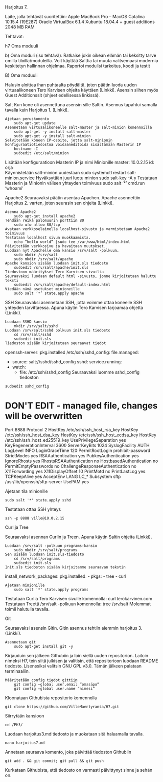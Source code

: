 Harjoitus 7.

Laite, jolla tehtävät suoritettiin:
Apple MacBook Pro – MacOS Catalina 10.15.4 (19E287)
Oracle VirtualBox 6.1.4
Xubuntu 18.04.4 + guest additions
2048 MB RAM

Tehtävät:

h7 Oma moduuli

b) Oma moduli (iso tehtävä). Ratkaise jokin oikean elämän tai keksitty tarve omilla tiloilla/moduleilla. Voit käyttää Salttia tai muuta valitsemaasi modernia keskitetyn hallinnan ohjelmaa. Raportoi modulisi tarkoitus, koodi ja testit

B) Oma moduuli

Halusin aloittaa ihan puhtaalta pöydältä, joten päätin luoda uuden virtuaalikoneen Tero Karvisen ohjeita käyttäen (Linkki). Asensin siihen myös Guest Additionssit (ohjeet edellisessä linkissä).

Salt 
Kun kone oli asennettuna asensin sille Saltin. Asennus tapahtui samalla tavalla kuin Harjoitus 1. (Linkki).

    Ajetaan peruskomento 
        sudo apt-get update
    Asennetaan virtuaalikoneelle salt-master ja salt-minion komennoilla
        sudo apt-get -y install salt-master
        sudo apt-get -y install salt-minion
    Selvitetään koneen IP-osoite, jotta salt-minionin konfiguraatiotiedostoa voidaaneditoida sisältämään Masterin IP 
        hostname -I
        sudoedit /etc/salt/minion
Lisätään konfiguraatioon Masterin IP ja nimi Minionille
    master: 10.0.2.15
    id: orja  
Käynnistetään salt-minion uudestaan
    sudo systemctl restart salt-minion.service
Hyväksytään juuri luotu minion
    sudo salt-key -A
    y
Testataan Masterin ja Minionin välisen yhteyden toimivuus
    sudo salt  ’*’ cmd.run ‘whoami’

Apache2
Seuraavaksi päätin asentaa Apachen. Apache asennettiin Harjoitus 2. varten, joten seurasin sen ohjeita (Linkki).

    Asenna Apache2
        sudo apt-get install apache2
    Tehdään reikä palomuurin porttiin 80
        sudo ufw allow 80/tcp
    Avataan verkkoselaimella localhost-sivusto ja varmistetaan Apache2 toimivuus
    Testataan localhost sivun muokkaamista.
        echo ”hello world” |sudo tee /var/www/html/index.html
    Päivitetään verkkosivu ja havaitaan muutokset.
    Luodaan nyt Apachelle oma kansio /srv/salt -polkuun.
        sudo mkdir /srv/salt
        sudo mkdir /srv/salt/apache
    Apache kansion sisään luodaan init.sls tiedosto
        sudoedit /srv/salt/apache/init.sls
    Tiedostoon määritykset Tero Karvisen sivuilta
    Seuraavaksi luodaan default html -sivusto, jonne kirjoitetaan haluttu teksti
        sudoedit /srv/salt/apache/default-index.html 
    Viedään nämä asetukset minioneille
        sudo salt ‘*’ state.apply apache

SSH
Seuraavaksi asennetaan SSH, jotta voimme ottaa koneelle SSH yhteyden tarvittaessa. Apuna käytin Tero Karvisen tarjoamaa ohjetta (Linkki).

    Luodaan SSHD kansio
        mkdir /srv/salt/sshd
    Luodaan /srv/salt/sshd polkuun init.sls tiedosto
        cd /srv/salt/sshd
        sudoedit init.sls
    Tiedoston sisään kirjoitetaan seuraavat tiedot
openssh-server:
 pkg.installed
/etc/ssh/sshd_config:
 file.managed:
   - source: salt://sshd/sshd_config
sshd:
 service.running:
   - watch:
     - file: /etc/ssh/sshd_config
Seuraavaksi luomme sshd_config tiedoston

    sudoedit sshd_config

# DON'T EDIT - managed file, changes will be overwritten
Port 8888
Protocol 2
HostKey /etc/ssh/ssh_host_rsa_key
HostKey /etc/ssh/ssh_host_dsa_key
HostKey /etc/ssh/ssh_host_ecdsa_key
HostKey /etc/ssh/ssh_host_ed25519_key
UsePrivilegeSeparation yes
KeyRegenerationInterval 3600
ServerKeyBits 1024
SyslogFacility AUTH
LogLevel INFO
LoginGraceTime 120
PermitRootLogin prohibit-password
StrictModes yes
RSAAuthentication yes
PubkeyAuthentication yes
IgnoreRhosts yes
RhostsRSAAuthentication no
HostbasedAuthentication no
PermitEmptyPasswords no
ChallengeResponseAuthentication no
X11Forwarding yes
X11DisplayOffset 10
PrintMotd no
PrintLastLog yes
TCPKeepAlive yes
AcceptEnv LANG LC_*
Subsystem sftp /usr/lib/openssh/sftp-server
UsePAM yes

Ajetaan tila minionille

    sudo salt '*' state.apply sshd

Testataan ottaa SSH yhteys

    ssh -p 8888 ville@10.0.2.15

Curl ja Tree

Seuraavaksi asennan Curlin ja Treen. Apuna käytin Saltin ohjeita (Linkki).

    Luodaan /srv/salt -polkuun programs-kansio
        sudo mkdir /srv/salt/programs
    Sen sisään luodaan init.sls-tiedosto
        cd /srv/salt/programs
        sudoedit init.sls
    Init.sls tiedoston sisään kirjoitamme seuraavan tekstin

install_network_packages:
  pkg.installed:
    - pkgs:
      - tree
      - curl

    Ajetaan minionille
        sudo salt '*' state.apply programs

Testataan Curlia Tero Karvisen sivulle komennolla:
curl terokarvinen.com
Testataan Treetä /srv/salt -polkuun komennolla:
tree /srv/salt
Molemmat toimii halutulla tavalla.

Git

Seuraavaksi asensin Gitin. Gitin asennus tehtiin aiemmin harjoitus 3. (Linkki).

    Asennetaan git
        sudo apt-get install git -y

Kirjauduin sen jälkeen Githubiin ja loin siellä uuden repositorion. Laitoin nimeksi H7, tein siitä julkisen ja valitisin, että repositorioon luodaan README tiedosto. Lisenssiksi valitsin GNU GPL v3.0. 
Tämän jälkeen palataan terminaaliin.

    Määritetään config tiedot gittiin
        git config –global user.email ”omasäpo”
        git config –global user.name ”nimesi”
Kloonataan Githubista repositorio komennolla

    git clone https://github.com/VilleMaentyranta/H7.git

Siirrytään kansioon

    cd /PH3/

Luodaan harjoitus3.md tiedosto ja muokataan sitä haluamalla tavalla.

    nano harjoitus7.md

Annetaan seuraava komento, joka päivittää tiedoston Githubiin

    git add . && git commit; git pull && git push

Kurkataan Githubista, että tiedosto on varmasti päivittynyt sinne ja sehän on.
